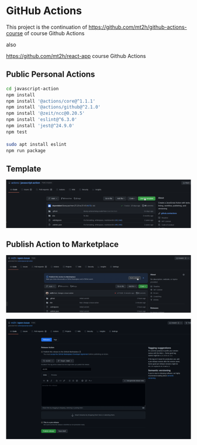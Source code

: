 # GitHub Actions

This project is the continuation of https://github.com/mt2h/github-actions-course of course Github Actions

also 

https://github.com/mt2h/react-app
course Github Actions

## Public Personal Actions


```bash
cd javascript-action
npm install
npm install '@actions/core@^1.1.1'
npm install '@actions/github@^2.1.0'
npm install '@zeit/ncc@0.20.5'
npm install 'eslint@^6.3.0'
npm install 'jest@^24.9.0'
npm test

sudo apt install eslint
npm run package
```

## Template

![Template](./img/template2.png)

## Publish Action to Marketplace

![Publish](./img/publish.png)

![Publish Release](./img/publis_release.png)
